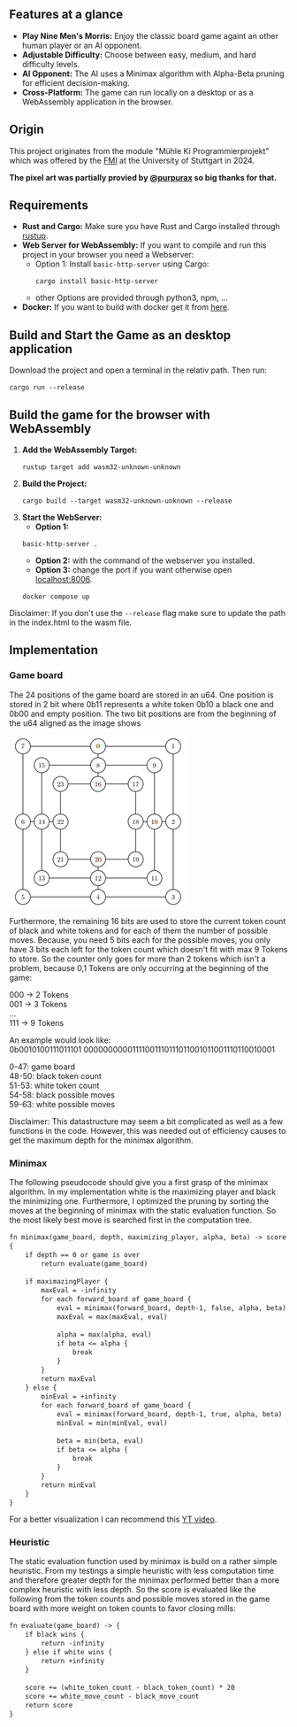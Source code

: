 ## Features at a glance

- **Play Nine Men's Morris:** Enjoy the classic board game againt an other human player or an AI opponent.
- **Adjustable Difficulty:** Choose between easy, medium, and hard difficulty levels.
- **AI Opponent:** The AI uses a Minimax algorithm with Alpha-Beta pruning for efficient decision-making.
- **Cross-Platform:** The game can run locally on a desktop or as a WebAssembly application in the browser.


## Origin

This project originates from the module "Mühle Ki Programmierprojekt" which was offered by the [FMI](https://www.fmi.uni-stuttgart.de/de/) at the University of Stuttgart in 2024.

**The pixel art was partially provied by [@purpurax](https://github.com/Purpurax) so big thanks for that.**


## Requirements

- **Rust and Cargo:** Make sure you have Rust and Cargo installed through [rustup](https://www.rust-lang.org/learn/get-started).
- **Web Server for WebAssembly:** If you want to compile and run this project in your browser you need a Webserver:
    - Option 1: Install `basic-http-server` using Cargo:  
        ```
        cargo install basic-http-server
        ```
    - other Options are provided through python3, npm, ...
- **Docker:** If you want to build with docker get it from [here](https://docs.docker.com/get-started/get-docker/).


## Build and Start the Game as an desktop application

Download the project and open a terminal in the relativ path. Then run:
```
cargo run --release
```


## Build the game for the browser with WebAssembly

1. **Add the WebAssembly Target:**
    ```
    rustup target add wasm32-unknown-unknown
    ```
2. **Build the Project:**
    ```
    cargo build --target wasm32-unknown-unknown --release
    ```
3. **Start the WebServer:**
    - **Option 1:**
    ```
    basic-http-server .
    ```
    - **Option 2:** with the command of the webserver you installed.
    - **Option 3:** change the port if you want otherwise open [localhost:8006](http://localhost:8006).
    ```
    docker compose up
    ```



Disclaimer: If you don't use the `--release` flag make sure to update the path in the index.html to the wasm file.




## Implementation

### Game board

The 24 positions of the game board are stored in an u64. One position is stored in 2 bit where 0b11 represents a white token 0b10 a black one and 0b00 and empty position. The two bit positions are from the beginning of the u64 aligned as the image shows

![Datastructure image](./resources/datastructure.png)

Furthermore, the remaining 16 bits are used to store the current token count of black and white tokens and for each of them the number of possible moves. Because, you need 5 bits each for the possible moves, you only have 3 bits each left for the token count which doesn't fit with max 9 Tokens to store. So the counter only goes for more than 2 tokens which isn't a problem, because 0,1 Tokens are only occurring at the beginning of the game:

000 -> 2 Tokens <br />
001 -> 3 Tokens <br />
... <br />
111 -> 9 Tokens <br />

An example would look like: <br />
0b0010100111011101 00000000001111001110111011001011001110110010001 <br />

0-47: game board <br />
48-50: black token count <br />
51-53: white token count <br />
54-58: black possible moves <br />
59-63: white possible moves 

Disclaimer: This datastructure may seem a bit complicated as well as a few functions in the code. However, this was needed out of efficiency causes to get the maximum depth for the minimax algorithm.

### Minimax

The following pseudocode should give you a first grasp of the minimax algorithm. In my implementation white is the maximizing player
and black the minimizing one. Furthermore, I optimized the pruning by sorting the moves at the beginning of minimax with the static evaluation function. So the most likely best move is searched first in the computation tree.

```
fn minimax(game_board, depth, maximizing_player, alpha, beta) -> score {
    if depth == 0 or game is over
        return evaluate(game_board)

    if maximazingPlayer {
        maxEval = -infinity
        for each forward_board of game_board {
            eval = minimax(forward_board, depth-1, false, alpha, beta)
            maxEval = max(maxEval, eval)

            alpha = max(alpha, eval)
            if beta <= alpha {
                break
            }
        }
        return maxEval
    } else {
        minEval = +infinity
        for each forward_board of game_board {
            eval = minimax(forward_board, depth-1, true, alpha, beta)
            minEval = min(minEval, eval)

            beta = min(beta, eval)
            if beta <= alpha {
                break
            }
        }
        return minEval
    }
}
```
For a better visualization I can recommend this [YT video](https://www.youtube.com/watch?v=l-hh51ncgDI&ab_channel=SebastianLague).

### Heuristic 

The static evaluation function used by minimax is build on a rather simple heuristic. From my testings a simple heuristic with less computation time and therefore greater depth for the minimax performed better than a more complex heuristic with less depth. So the score is evaluated like the following from the token counts and possible moves stored in the game board with more weight on token counts to favor closing mills:

```
fn evaluate(game_board) -> {
    if black wins {
        return -infinity
    } else if white wins {
        return +infinity
    }

    score += (white_token_count - black_token_count) * 20
    score += white_move_count - black_move_count
    return score
}
```
